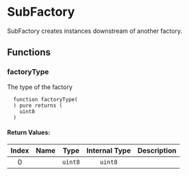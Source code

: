 # SubFactory

SubFactory creates instances downstream of another factory.


## Functions

### factoryType 

The type of the factory

```solidity
  function factoryType(
  ) pure returns (
    uint8
  )
```



#### Return Values:
| Index | Name | Type | Internal Type | Description |
| :---: | :--: | :--: | :-----------: | :---------- |
| 0 |  | `uint8` | `uint8` | 




